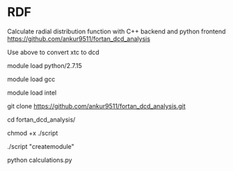 # RDF
Calculate radial distribution function with C++ backend and python frontend
https://github.com/ankur9511/fortan_dcd_analysis

Use above to convert xtc to dcd

module load python/2.7.15

module load gcc

module load intel

git clone https://github.com/ankur9511/fortan_dcd_analysis.git

cd fortan_dcd_analysis/

chmod +x ./script

./script "createmodule"

python calculations.py
